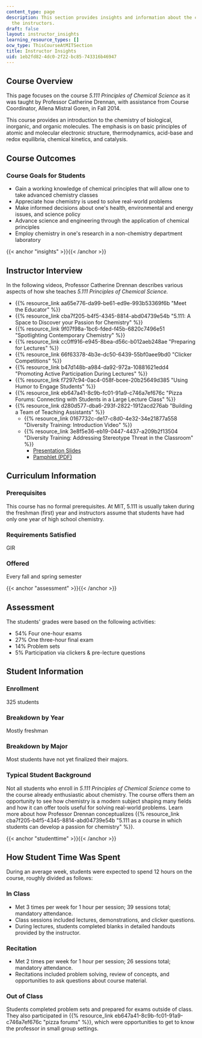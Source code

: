 ```yaml
---
content_type: page
description: This section provides insights and information about the course from
  the instructors.
draft: false
layout: instructor_insights
learning_resource_types: []
ocw_type: ThisCourseAtMITSection
title: Instructor Insights
uid: 1eb2fd82-4dc0-2f22-bc85-743316b46947
---
```

## Course Overview

This page focuses on the course _5.111 Principles of Chemical Science_ as it was taught by Professor Catherine Drennan, with assistance from Course Coordinator, Allena Mistral Goren, in Fall 2014.

This course provides an introduction to the chemistry of biological, inorganic, and organic molecules. The emphasis is on basic principles of atomic and molecular electronic structure, thermodynamics, acid-base and redox equilibria, chemical kinetics, and catalysis.

## Course Outcomes

### Course Goals for Students

- Gain a working knowledge of chemical principles that will allow one to take advanced chemistry classes
- Appreciate how chemistry is used to solve real-world problems
- Make informed decisions about one's health, environmental and energy issues, and science policy
- Advance science and engineering through the application of chemical principles
- Employ chemistry in one's research in a non-chemistry department laboratory

{{< anchor "insights" >}}{{< /anchor >}}

## Instructor Interview

In the following videos, Professor Catherine Drennan describes various aspects of how she teaches _5.111 Principles of Chemical Science._

- {{% resource_link aa65e776-da99-be61-ed9e-993b53369f6b "Meet the Educator" %}}
- {{% resource_link cba7f205-b4f5-4345-8814-abd04739e54b "5.111: A Space to Discover your Passion for Chemistry" %}}
- {{% resource_link 9f07f98a-1bc6-fded-f45b-6820c7496e51 "Spotlighting Contemporary Chemistry" %}}
- {{% resource_link cc0ff916-e945-8bea-d56c-b012aeb248ae "Preparing for Lectures" %}}
- {{% resource_link 66f63378-4b3e-dc50-6439-55bf0aee9bd0 "Clicker Competitions" %}}
- {{% resource_link b47d148b-a984-da92-972a-10881621edd4 "Promoting Active Participation During Lectures" %}}
- {{% resource_link f7297c94-0ac4-058f-bcee-20b25649d385 "Using Humor to Engage Students" %}}
- {{% resource_link eb647a41-8c9b-fc01-91a9-c746a7ef676c "Pizza Forums: Connecting with Students in a Large Lecture Class" %}}
- {{% resource_link d280d577-dba6-293f-2822-1912acd276ab "Building a Team of Teaching Assistants" %}}
    - {{% resource_link 0167732c-de17-c8d0-4e32-34e21877a558 "Diversity Training: Introduction Video" %}}
    - {{% resource_link 3e8f5e36-eb19-0447-4437-a209b2f13504 "Diversity Training: Addressing Stereotype Threat in the Classroom" %}}
        - [Presentation Slides](http://drennan.mit.edu/education/education-interests/teacher-and-mentor-training/#Diversity-Training)
        - [Pamphlet (PDF)](http://drennan.mit.edu/wp-content/uploads/2018/03/Reading.pdf)

## Curriculum Information

### Prerequisites

This course has no formal prerequisites. At MIT, 5.111 is usually taken during the freshman (first) year and instructors assume that students have had only one year of high school chemistry.

### Requirements Satisfied

GIR

### Offered

Every fall and spring semester

{{< anchor "assessment" >}}{{< /anchor >}}

## Assessment

The students' grades were based on the following activities:

- 54% Four one-hour exams
- 27% One three-hour final exam
- 14% Problem sets
- 5% Participation via clickers & pre-lecture questions

## Student Information

### Enrollment

325 students

### Breakdown by Year

Mostly freshman

### Breakdown by Major

Most students have not yet finalized their majors.

### Typical Student Background

Not all students who enroll in _5.111 Principles of Chemical Science_ come to the course already enthusiastic about chemistry. The course offers them an opportunity to see how chemistry is a modern subject shaping many fields and how it can offer tools useful for solving real-world problems. Learn more about how Professor Drennan conceptualizes {{% resource_link cba7f205-b4f5-4345-8814-abd04739e54b "5.111 as a course in which students can develop a passion for chemistry" %}}.

{{< anchor "studenttime" >}}{{< /anchor >}}

## How Student Time Was Spent

During an average week, students were expected to spend 12 hours on the course, roughly divided as follows:

### In Class

- Met 3 times per week for 1 hour per session; 39 sessions total; mandatory attendance.
- Class sessions included lectures, demonstrations, and clicker questions.
- During lectures, students completed blanks in detailed handouts provided by the instructor.

### Recitation

- Met 2 times per week for 1 hour per session; 26 sessions total; mandatory attendance.
- Recitations included problem solving, review of concepts, and opportunities to ask questions about course material.

### Out of Class

Students completed problem sets and prepared for exams outside of class. They also participated in {{% resource_link eb647a41-8c9b-fc01-91a9-c746a7ef676c "pizza forums" %}}, which were opportunities to get to know the professor in small group settings.